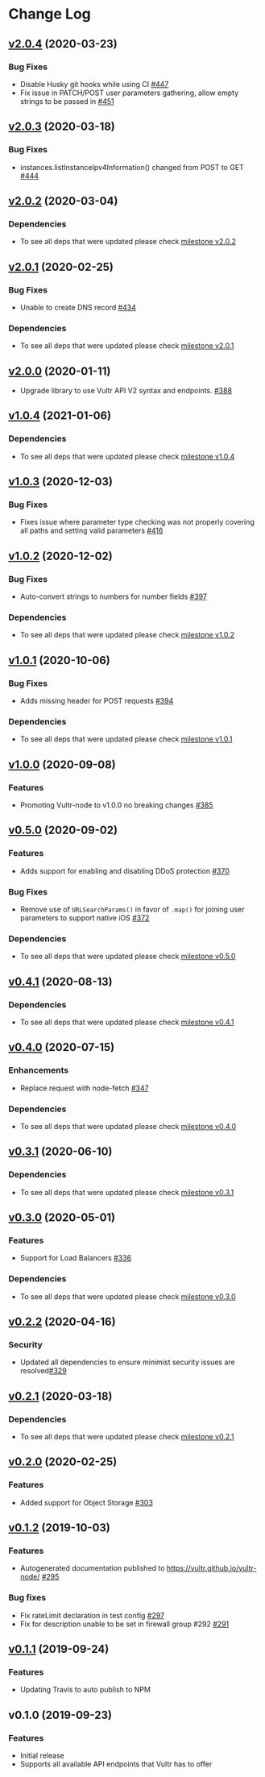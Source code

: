 # Change Log

## [v2.0.4](https://github.com/vultr/vultr-node/compare/v2.0.3..v2.0.4) (2020-03-23)
### Bug Fixes 
* Disable Husky git hooks while using CI [#447](https://github.com/vultr/vultr-node/issues/447)
* Fix issue in PATCH/POST user parameters gathering, allow empty strings to be passed in [#451](https://github.com/vultr/vultr-node/451)

## [v2.0.3](https://github/com/vultr/vultr-node/compare/v2.0.2..v2.0.3) (2020-03-18)
### Bug Fixes
* instances.listInstanceIpv4Information() changed from POST to GET [#444](https://github.com/vultr/vultr-node/issues/444)

## [v2.0.2](https://github.com/vultr/vultr-node/compare/v2.0.1..v2.0.2) (2020-03-04)
### Dependencies
* To see all deps that were updated please check [milestone v2.0.2](https://github.com/vultr/vultr-node/milestone/35)

## [v2.0.1](https://github.com/vultr/vultr-node/compare/v2.0.0..v2.0.1) (2020-02-25)
### Bug Fixes
* Unable to create DNS record [#434](https://github.com/vultr/vultr-node/issues/434)

### Dependencies
* To see all deps that were updated please check [milestone v2.0.1](https://github.com/vultr/vultr-node/milestone/34)

## [v2.0.0](https://github.com/vultr/vultr-node/compare/v1.0.4..v2.0.0) (2020-01-11)
* Upgrade library to use Vultr API V2 syntax and endpoints. [#388](https://github.com/vultr/vultr-node/issues/388)

## [v1.0.4](https://github.com/vultr/vultr-node/compare/v1.0.3..v1.0.4) (2021-01-06)
### Dependencies
* To see all deps that were updated please check [milestone v1.0.4](https://github.com/vultr/vultr-node/milestone/32)

## [v1.0.3](https://github.com/vultr/vultr-node/compare/v1.0.2..v1.0.3) (2020-12-03)
### Bug Fixes
* Fixes issue where parameter type checking was not properly covering all paths and setting valid parameters [#416](https://github.com/vultr/vultr-node/issues/416)

## [v1.0.2](https://github.com/vultr/vultr-node/compare/v1.0.1..v1.0.2) (2020-12-02)
### Bug Fixes
* Auto-convert strings to numbers for number fields [#397](https://github.com/vultr/vultr-node/issues/397)

### Dependencies
* To see all deps that were updated please check [milestone v1.0.2](https://github.com/vultr/vultr-node/milestone/30)

## [v1.0.1](https://github.com/vultr/vultr-node/compare/v1.0.0..v1.0.1) (2020-10-06)
### Bug Fixes
* Adds missing header for POST requests [#394](https://github.com/vultr/vultr-node/issues/394)

### Dependencies
* To see all deps that were updated please check [milestone v1.0.1](https://github.com/vultr/vultr-node/milestone/29)

## [v1.0.0](https://github.com/vultr/vultr-node/compare/v0.5.0..v1.0.0) (2020-09-08)
### Features
* Promoting Vultr-node to v1.0.0 no breaking changes [#385](https://github.com/vultr/vultr-node/issues/385)


## [v0.5.0](https://github.com/vultr/vultr-node/compare/v0.4.1..v0.5.0) (2020-09-02)
### Features
* Adds support for enabling and disabling DDoS protection [#370](https://github.com/vultr/vultr-node/issues/370)

### Bug Fixes
* Remove use of `URLSearchParams()` in favor of `.map()` for joining user parameters to support native iOS [#372](https://github.com/vultr/vultr-node/pull/373)

### Dependencies 
* To see all deps that were updated please check [milestone v0.5.0](https://github.com/vultr/vultr-node/milestone/28)

## [v0.4.1](https://github.com/vultr/vultr-node/compare/v0.4.0..v0.4.1) (2020-08-13)
### Dependencies
* To see all deps that were updated please check [milestone v0.4.1](https://github.com/vultr/vultr-node/milestone/27)

## [v0.4.0](https://github.com/vultr/vultr-node/compare/v0.3.1..v0.4.0) (2020-07-15)
### Enhancements
* Replace request with node-fetch [#347](https://github.com/vultr/vultr-node/pull/347)

### Dependencies
* To see all deps that were updated please check [milestone v0.4.0](https://github.com/vultr/vultr-node/milestone/26)

## [v0.3.1](https://github.com/vultr/vultr-node/compare/v0.3.0..v0.3.1) (2020-06-10)
### Dependencies
* To see all deps that were updated please check [milestone v0.3.1](https://github.com/vultr/vultr-node/milestone/25)

## [v0.3.0](https://github.com/vultr/vultr-node/compare/v0.2.2..v0.3.0) (2020-05-01)
### Features
* Support for Load Balancers [#336](https://github.com/vultr/vultr-node/pull/336)

### Dependencies
* To see all deps that were updated please check [milestone v0.3.0](https://github.com/vultr/vultr-node/milestone/24?closed=1)

## [v0.2.2](https://github.com/vultr/vultr-node/compare/v0.2.1..v0.2.2) (2020-04-16)
### Security
* Updated all dependencies to ensure minimist security issues are resolved[#329](https://github.com/vultr/vultr-node/milestone/329)

## [v0.2.1](https://github.com/vultr/vultr-node/compare/v0.2.0..v0.2.1) (2020-03-18)
### Dependencies
* To see all deps that were updated please check [milestone v0.2.1](https://github.com/vultr/vultr-node/milestone/23)

## [v0.2.0](https://github.com/vultr/vultr-node/compare/v0.1.2..v0.2.0) (2020-02-25)
### Features
* Added support for Object Storage [#303](https://github.com/vultr/vultr-node/pull/303)


## [v0.1.2](https://github.com/vultr/vultr-node/compare/v0.1.1..v0.1.2) (2019-10-03)
### Features
* Autogenerated documentation published to https://vultr.github.io/vultr-node/ [#295](https://github.com/vultr/vultr-node/pull/295)

### Bug fixes
* Fix rateLimit declaration in test config [#297](https://github.com/vultr/vultr-node/pull/297)
* Fix for description unable to be set in firewall group #292 [#291](https://github.com/vultr/vultr-node/pull/292)


## [v0.1.1](https://github.com/vultr/vultr-node/compare/v0.1.0..v0.1.1) (2019-09-24)
### Features
* Updating Travis to auto publish to NPM

## v0.1.0 (2019-09-23)
### Features
* Initial release
* Supports all available API endpoints that Vultr has to offer
